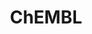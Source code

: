 ---
bigquery: https://console.cloud.google.com/bigquery?p=patents-public-data&d=ebi_chembl&page=dataset
citation: '"The ChEMBL database in 2017." Anna Gaulton, Anne Hersey, Michał Nowotka,
  A Patrícia Bento, Jon Chambers, David Mendez, Prudence Mutowo, Francis Atkinson,
  Louisa J Bellis, Elena Cibrián-Uhalte, Mark Davies, Nathan Dedman, Anneli Karlsson,
  María Paula Magariños, John P Overington, George Papadatos, Ines Smit, Andrew R
  Leach Nucleic acids Research (2017) 45 (Database Issue), D945-D954'
contributors: European Bioinformatics Institute
cost: None
description: ChEMBL Data is a manually curated database of small molecules used in
  drug discovery, including information about existing patented drugs.
documentation: 'schema: https://www.ebi.ac.uk/chembl/db_schema


  '
last_edit: 04/11/2022, 14:59:47
location: https://console.cloud.google.com/marketplace/product/google_patents_public_datasets/chembl
maintained_by: EMBL-EBI, an outstation of European Molecular Biology Laboratory
related_publications: '

  ChEMBL: towards direct deposition of bioassay data.


  Mendez D, Gaulton A, Bento AP, Chambers J, De Veij M, Félix E, Magariños MP, Mosquera
  JF, Mutowo P, Nowotka M, Gordillo-Marañón M, Hunter F, Junco L, Mugumbate G, Rodriguez-Lopez
  M, Atkinson F, Bosc N, Radoux CJ, Segura-Cabrera A, Hersey A, Leach AR.


  — Nucleic Acids Res. 2019; 47(D1):D930-D940. doi: 10.1093/nar/gky1075

  '
schema_fields:
- max_phase_for_ind
- acd_logp
- withdrawn_reason
- cell_id
- cx_most_apka
- num_lipinski_ro5_violations
- who_extra
- full_mwt
- active_molregno
- hrac_code
- first_in_class
- journal
- title
- ref_id
- polymer_flag
- updated_on
- bao_id
- upper_value
- black_box_warning
- parent_molregno
- assay_organism
- drug_substance_flag
- predbind_id
- type
- pubmed_id
- standard_units
- orig_description
- parent_go_id
- l5
- company
- approval_date
- curation_comment
- published_relation
- comp_class_id
- major_class
- standard_value
- relationship_type
- hbd
- usan_stem_definition
- ass_cls_map_id
- usan_stem
- metabolite_record_id
- alert_id
- sequence_md5sum
- potential_duplicate
- bao_endpoint
- compound_name
- curated_by
- confidence
- action_type
- clo_id
- smid
- start_position
- doc_type
- assay_desc
- caloha_id
- strength
- efo_term
- end_position
- mc_target_type
- previous_company
- component_synonym
- atc_code
- mol_frac_id
- mc_target_name
- db_version
- value
- comp_go_id
- name
- isoform
- ingredient
- path
- relation
- substrate_record_id
- sitecomp_id
- level2_description
- alert_set_id
- volume
- innovator_company
- normal_range_max
- binding_site_comment
- targrel_id
- qed_weighted
- smarts
- cell_description
- tissue_id
- last_active
- molecule_type
- applicant_full_name
- subgroup
- level1
- target_desc
- metref_id
- enzyme_name
- tbl
- homologue
- selectivity_comment
- cx_logp
- level2
- site_id
- stat
- ddd_units
- parent_id
- ad_type
- assay_subcellular_fraction
- entity_type
- molecular_mechanism
- num_ro5_violations
- normal_range_min
- domain_id
- trade_name
- usan_substem
- mesh_heading
- warning_class
- parent_type
- frac_code
- ddd_value
- protein_class_synonym
- co_stem_id
- enzyme_tid
- aromatic_rings
- ref_type
- pref_name
- molfile
- log_id
- mc_organism
- updated_by
- compd_id
- compsyn_id
- availability_type
- rtb
- hba_lipinski
- mc_target_accession
- country
- efo_id
- molecular_species
- class_level
- tid
- authors
- pchembl_value
- assay_param_id
- mw_monoisotopic
- mw_freebase
- helm_notation
- warning_year
- l2
- domain_description
- target_mapping
- standard_inchi
- organism
- irac_code
- res_stem_id
- hrac_class_id
- record_id
- prediction_method
- drug_product_flag
- cx_most_bpka
- cx_logd
- delist_flag
- src_short_name
- activity_count
- bto_id
- product_id
- met_conversion
- warning_type
- alert_name
- accession
- cidx
- topical
- irac_class_id
- activity_id
- usan_year
- sequence
- therapeutic_flag
- num_alerts
- l8
- withdrawn_country
- parameter_type
- mesh_id
- issue
- warning_country
- cell_source_tax_id
- sei
- drug_record_id
- l6
- standard_inchi_key
- text_value
- class_type
- usan_stem_id
- qudt_units
- doi
- molregno
- level3
- data_validity_comment
- pathway_id
- uberon_id
- inorganic_flag
- mec_id
- warning_description
- src_id
- ro3_pass
- prod_pat_id
- idx
- year
- src_compound_id
- protein_class_id
- oc_id
- dosed_ingredient
- published_type
- site_name
- assay_test_type
- site_residues
- description
- nda_type
- doc_id
- job_id
- priority
- variant_id
- db_source
- last_page
- biocomp_id
- ddd_comment
- natural_product
- relationship_desc
- cl_lincs_id
- standard_upper_value
- protclasssyn_id
- related_tid
- level1_description
- patent_no
- rgid
- l1
- level3_description
- bei
- heavy_atoms
- prodrug
- status
- assay_category
- comments
- mutation
- aspect
- cell_source_organism
- syn_type
- assay_class_id
- pathway_key
- met_comment
- go_id
- mol_irac_id
- cell_ontology_id
- tid_fixed
- activity_comment
- cpd_str_alert_id
- who_name
- component_type
- cell_name
- src_assay_id
- compound_key
- standard_type
- species_group_flag
- std_act_id
- chirality
- oral
- direct_interaction
- definition
- mol_hrac_id
- first_approval
- units
- source
- creation_date
- active_ingredient
- lle
- label
- mechanism_comment
- toid
- ap_id
- bao_format
- psa
- ddd_id
- src_description
- acd_logd
- warning_id
- withdrawn_year
- alogp
- disease_efficacy
- version
- stem
- patent_id
- level4
- hbd_lipinski
- warnref_id
- mechanism_of_action
- domain_name
- published_value
- frac_class_id
- structure_type
- route
- standard_text_value
- annotation
- patent_use_code
- mol_atc_id
- assay_type
- chembl_id
- synonyms
- cell_source_tissue
- research_stem
- stem_class
- le
- mc_tax_id
- acd_most_bpka
- patent_expire_date
- actsm_id
- parenteral
- canonical_smiles
- withdrawn_class
- tax_id
- ddd_admr
- drugind_id
- assay_tissue
- published_units
- standard_relation
- assay_source
- hba
- protein_class_desc
- met_id
- assay_tax_id
- targcomp_id
- cellosaurus_id
- domain_type
- source_domain_id
- set_name
- result_flag
- level5
- formulation_id
- confidence_score
- assay_cell_type
- relationship
- l4
- submission_date
- uo_units
- downgraded
- standard_flag
- indication_class
- entity_id
- chebi_par_id
- component_id
- indref_id
- l7
- as_id
- aidx
- full_molformula
- parameter_value
- level4_description
- publication_number
- target_type
- molsyn_id
- abstract
- ref_url
- assay_id
- dosage_form
- assay_strain
- l3
- withdrawn_flag
- max_phase
- mecref_id
- first_page
- ridx
- short_name
- acd_most_apka
shortname: chembl
tags:
- biotechnology
- health
- chemical
- bioinformatics
- medical
terms_of_use: CC BY-SA 3.0
title: ChEMBL
uuid: e232a192-965c-4ec9-904c-155b6dfe56c5
---